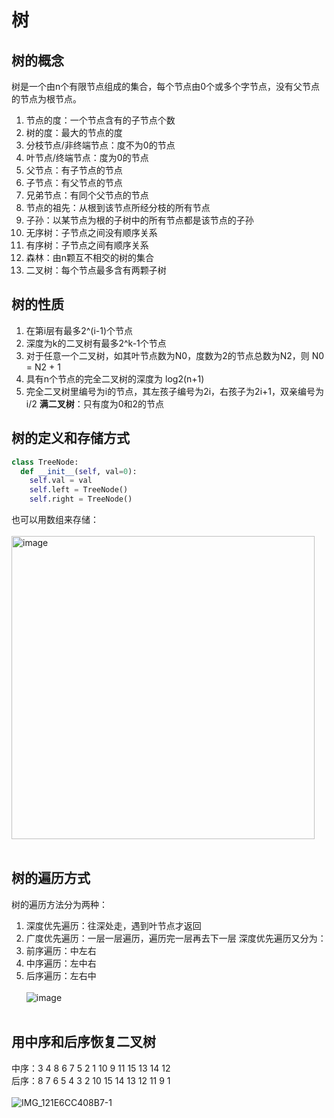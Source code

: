 # 树
## 树的概念
树是一个由n个有限节点组成的集合，每个节点由0个或多个字节点，没有父节点的节点为根节点。
1. 节点的度：一个节点含有的子节点个数
2. 树的度：最大的节点的度
3. 分枝节点/非终端节点：度不为0的节点
4. 叶节点/终端节点：度为0的节点
5. 父节点：有子节点的节点
6. 子节点：有父节点的节点
7. 兄弟节点：有同个父节点的节点
8. 节点的祖先：从根到该节点所经分枝的所有节点
9. 子孙：以某节点为根的子树中的所有节点都是该节点的子孙
10. 无序树：子节点之间没有顺序关系
11. 有序树：子节点之间有顺序关系
12. 森林：由n颗互不相交的树的集合
13. 二叉树：每个节点最多含有两颗子树

## 树的性质
1. 在第i层有最多2^(i-1)个节点
2. 深度为k的二叉树有最多2^k-1个节点
3. 对于任意一个二叉树，如其叶节点数为N0，度数为2的节点总数为N2，则 N0 = N2 + 1
4. 具有n个节点的完全二叉树的深度为 log2(n+1)
5. 完全二叉树里编号为i的节点，其左孩子编号为2i，右孩子为2i+1，双亲编号为i/2
**满二叉树**：只有度为0和2的节点

## 树的定义和存储方式
```Python
class TreeNode:
  def __init__(self, val=0):
    self.val = val
    self.left = TreeNode()
    self.right = TreeNode()
```
也可以用数组来存储：<br><br>
<img width="485" alt="image" src="https://github.com/chiewhui1113/AlgorithmNotes/assets/75370269/0ab0b46c-e3b3-458d-b2e7-efe82bf84a68">
<br><br>
## 树的遍历方式
树的遍历方法分为两种：
1. 深度优先遍历：往深处走，遇到叶节点才返回
2. 广度优先遍历：一层一层遍历，遍历完一层再去下一层
深度优先遍历又分为：
1. 前序遍历：中左右
2. 中序遍历：左中右
3. 后序遍历：左右中
<br><br>
![image](https://github.com/chiewhui1113/AlgorithmNotes/assets/75370269/f862d9ec-421c-48a8-a970-dee4048b03af)
<br><br>

## 用中序和后序恢复二叉树
中序：3 4 8 6 7 5 2 1 10 9 11 15 13 14 12<br>
后序：8 7 6 5 4 3 2 10 15 14 13 12 11 9 1<br>
<br>
![IMG_121E6CC408B7-1](https://github.com/chiewhui1113/AlgorithmNotes/assets/75370269/96a8239e-75ae-4728-834b-054be8af5521)

